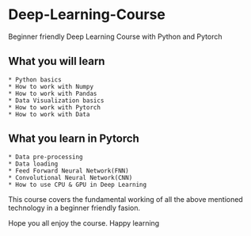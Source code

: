 # Deep-Learning-Course
 Beginner friendly Deep Learning Course with Python and Pytorch

## What you will learn
    * Python basics
    * How to work with Numpy 
    * How to work with Pandas
    * Data Visualization basics
    * How to work with Pytorch
    * How to work with Data

## What you learn in Pytorch
    * Data pre-processing
    * Data loading
    * Feed Forward Neural Network(FNN)
    * Convolutional Neural Network(CNN)
    * How to use CPU & GPU in Deep Learning

This course covers the fundamental working of all the above mentioned technology in a beginner friendly fasion.

Hope you all enjoy the course. Happy learning